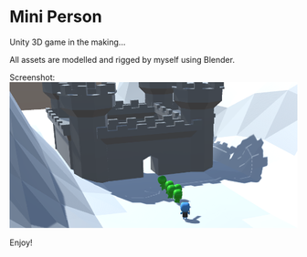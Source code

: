 Mini Person
==================

Unity 3D game in the making...

All assets are modelled and rigged by myself using Blender.

Screenshot:
![](https://raw.githubusercontent.com/JoshuaChing/MiniPerson/master/screenshots/screenshot1.png)

Enjoy!